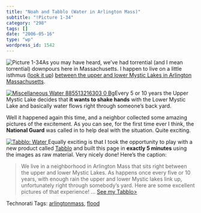 ```yaml
---
title: "Noah and Tabblo (Water in Arlington Mass)"
subtitle: "!Picture 1-34"
category: "298"
tags: []
date: "2006-05-16"
type: "wp"
wordpress_id: 1542
---
```

![Picture 1-34](https://i0.wp.com/s3.media.squarespace.com/production/1075723/12829350/weblogs/images/Picture%25201-34.png?resize=200%2C150)As you may have heard, we’ve had torrential (and I mean torrential) downpours here in Massachusetts. I happen to live on a little isthmus ([look it up](http://en.wikipedia.org/wiki/Isthmus)) [between the upper and lower Mystic Lakes in Arlington Massachusetts](http://en.wikipedia.org/wiki/Isthmus). 

[![ Miscellaneous Water 885513216303 0 Bg](https://i0.wp.com/s3.media.squarespace.com/production/1075723/12829350/weblogs/images/_Miscellaneous_Water_885513216303_0_BG-tm.jpg?resize=192%2C144)](https://i0.wp.com/s3.media.squarespace.com/production/1075723/12829350/weblogs/images/_Miscellaneous_Water_885513216303_0_BG.jpg)Every 5 or 10 years the Upper Mystic Lake decides that **it wants to shake hands** with the Lower Mystic Lake and basically water flows right through someone’s back yard. 

Well it happened again this time, and a neighbor collected some amazing pictures of the excitement. As you can see, for the first time ever I think, the **National Guard** was called in to help deal with the situation. Quite exciting. 

[![Tabblo: Water](https://i0.wp.com/app.tabblo.com/studio/image/public/1215/9c5db77170bb7210be86f86032fea482.png?resize=208%2C285)](//app.tabblo.com/studio/stories/view/953/)[
](//app.tabblo.com/studio/stories/view/953/)
Equally exciting is that I took the opportunity to play with a new product called [Tabblo](http://www.tabblo.com/studio/) and built this page in **exactly 5 minutes** using the images as raw material. Very nicely done! Here’s the caption:

> We live in a neighborhood in Arlington Mass that sits right between the upper and lower Mystic Lakes. As happens once every five or 10 years, with enough rain the upper and lower Mystic lakes link up, unfortunately right through somebody’s yard. Here are some excellent pictures of that experience! … [See my Tabblo>](//app.tabblo.com/studio/stories/view/953/)

Technorati Tags: [arlingtonmass](http://www.technorati.com/tag/arlingtonmass), [flood](http://www.technorati.com/tag/flood)